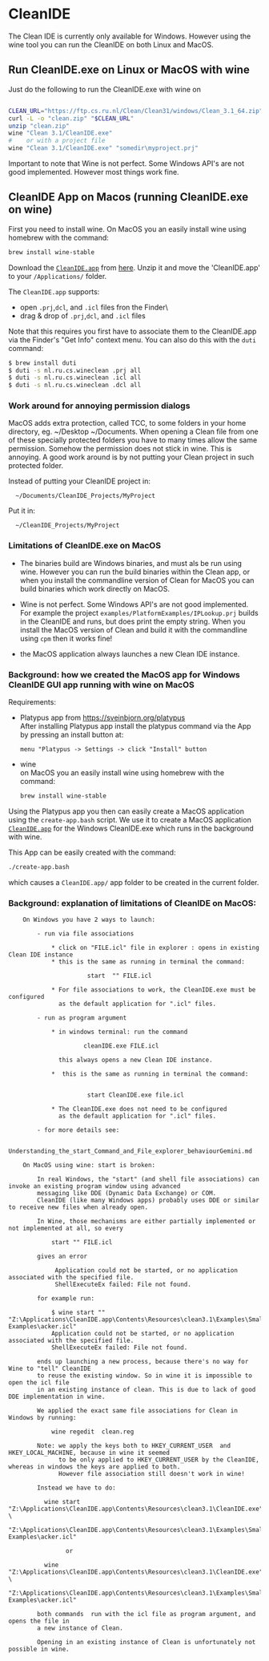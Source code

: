 # CleanIDE

The Clean IDE is currently only available for Windows. However using the wine tool
you can run the CleanIDE on both Linux and MacOS.

## Run CleanIDE.exe on Linux or MacOS with wine

Just do the following to run the CleanIDE.exe with wine on

```bash

CLEAN_URL="https://ftp.cs.ru.nl/Clean/Clean31/windows/Clean_3.1_64.zip"
curl -L -o "clean.zip" "$CLEAN_URL"
unzip "clean.zip"
wine "Clean 3.1/CleanIDE.exe"
#    or with a project file
wine "Clean 3.1/CleanIDE.exe" "somedir\myproject.prj"
```

Important to note that Wine is not perfect. Some Windows API's are not good implemented.
However most things work fine.


##  CleanIDE App on Macos (running CleanIDE.exe on wine)

First you need to install wine. On MacOS you an easily install wine using homebrew with the command:

  ```bash
  brew install wine-stable
  ```

Download  the
[`CleanIDE.app`](https://github.com/harcokuppens/clean-classic-helloworld/releases/download/macOS_application/CleanIDE.app.zip)
from 
[here](https://github.com/harcokuppens/clean-classic-helloworld/releases/download/macOS_application/CleanIDE.app.zip). 
Unzip it and move the 'CleanIDE.app' to your `/Applications/` folder. 

The `CleanIDE.app` supports:

- open `.prj`,`dcl`, and `.icl` files fron the Finder\
- drag & drop of `.prj`,`dcl`, and `.icl` files

Note that this requires you first have to associate them to the CleanIDE.app via the
Finder's "Get Info" context menu. You can also do this with the `duti` command:

```bash
$ brew install duti
$ duti -s nl.ru.cs.wineclean .prj all
$ duti -s nl.ru.cs.wineclean .icl all
$ duti -s nl.ru.cs.wineclean .dcl all
```



### Work around for annoying permission dialogs

MacOS adds extra protection, called TCC, to some folders in your home directory, eg.
~/Desktop ~/Documents. When opening a Clean file from one of these specially
protected folders you have to many times allow the same permission. Somehow the
permission does not stick in wine. This is annoying. A good work around is by not
putting your Clean project in such protected folder.

Instead of putting your CleanIDE project in:

      ~/Documents/CleanIDE_Projects/MyProject

Put it in:

      ~/CleanIDE_Projects/MyProject

### Limitations of CleanIDE.exe on MacOS

- The binaries build are Windows binaries, and must als be run using wine. However
  you can run the build binaries within the Clean app, or when you install the
  commandline version of Clean for MacOS you can build binaries which work directly
  on MacOS.

- Wine is not perfect. Some Windows API's are not good implemented. For example the
  project `examples/PlatformExamples/IPLookup.prj` builds in the CleanIDE and runs,
  but does print the empty string. When you install the MacOS version of Clean and
  build it with the commandline using `cpm` then it works fine!

- the MacOS application always launches a new Clean IDE instance.


### Background: how we created the MacOS app for Windows CleanIDE GUI app running with wine on  MacOS

Requirements:

- Platypus app from https://sveinbjorn.org/platypus \
   After installing Platypus app install the platypus command via the App by pressing
  an install button at:

  ```
  menu "Platypus -> Settings -> click "Install" button
  ```

- wine \
  on MacOS you an easily install wine using homebrew with the command:

  ```bash
  brew install wine-stable
  ```

Using the Platypus app you then can easily create a MacOS application using the `create-app.bash` script. We
use it to create a MacOS application
[`CleanIDE.app`](https://github.com/harcokuppens/clean-classic-helloworld/releases/download/macOS_application/CleanIDE.app.zip)
for the Windows CleanIDE.exe which runs in the background with wine.

This App can be easily created with the command:

```bash
./create-app.bash
```

which causes a `CleanIDE.app/` app folder to be created in the current folder.

### Background: explanation of limitations of CleanIDE on MacOS:

        On Windows you have 2 ways to launch:

            - run via file associations

                * click on "FILE.icl" file in explorer : opens in existing Clean IDE instance
                * this is the same as running in terminal the command:

                          start  "" FILE.icl

                * For file associations to work, the CleanIDE.exe must be configured
                  as the default application for ".icl" files.

            - run as program argument

                * in windows terminal: run the command

                         cleanIDE.exe FILE.icl

                  this always opens a new Clean IDE instance.

                *  this is the same as running in terminal the command:


                          start CleanIDE.exe file.icl

                * The CleanIDE.exe does not need to be configured
                  as the default application for ".icl" files.

            - for more details see:

                 Understanding_the_start_Command_and_File_explorer_behaviourGemini.md

        On MacOS using wine: start is broken:

            In real Windows, the "start" (and shell file associations) can invoke an existing program window using advanced
            messaging like DDE (Dynamic Data Exchange) or COM.
            CleanIDE (like many Windows apps) probably uses DDE or similar to receive new files when already open.

            In Wine, those mechanisms are either partially implemented or not implemented at all, so every

                start "" FILE.icl

            gives an error

                 Application could not be started, or no application associated with the specified file.
                 ShellExecuteEx failed: File not found.

            for example run:

                $ wine start "" "Z:\Applications\CleanIDE.app\Contents\Resources\clean3.1\Examples\Small Examples\acker.icl"
                Application could not be started, or no application associated with the specified file.
                ShellExecuteEx failed: File not found.

            ends up launching a new process, because there's no way for Wine to "tell" CleanIDE
            to reuse the existing window. So in wine it is impossible to open the icl file
            in an existing instance of clean. This is due to lack of good DDE implementation in wine.

            We applied the exact same file associations for Clean in Windows by running:

                wine regedit  clean.reg

            Note: we apply the keys both to HKEY_CURRENT_USER  and HKEY_LOCAL_MACHINE, because in wine it seemed
                  to be only applied to HKEY_CURRENT_USER by the CleanIDE, whereas in windows the keys are applied to both.
                  However file association still doesn't work in wine!

            Instead we have to do:

              wine start  "Z:\Applications\CleanIDE.app\Contents\Resources\clean3.1\CleanIDE.exe"  \
                "Z:\Applications\CleanIDE.app\Contents\Resources\clean3.1\Examples\Small Examples\acker.icl"

                    or

              wine "Z:\Applications\CleanIDE.app\Contents\Resources\clean3.1\CleanIDE.exe"  \
                "Z:\Applications\CleanIDE.app\Contents\Resources\clean3.1\Examples\Small Examples\acker.icl"

            both commands  run with the icl file as program argument, and opens the file in
            a new instance of Clean.

            Opening in an existing instance of Clean is unfortunately not possible in wine.

